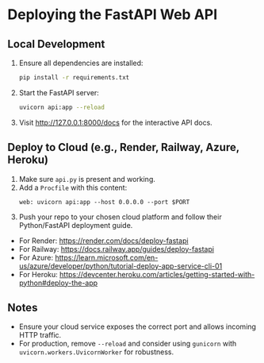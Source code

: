 # Deploying the FastAPI Web API

## Local Development
1. Ensure all dependencies are installed:
   ```sh
   pip install -r requirements.txt
   ```
2. Start the FastAPI server:
   ```sh
   uvicorn api:app --reload
   ```
3. Visit http://127.0.0.1:8000/docs for the interactive API docs.

## Deploy to Cloud (e.g., Render, Railway, Azure, Heroku)
1. Make sure `api.py` is present and working.
2. Add a `Procfile` with this content:
   ```
   web: uvicorn api:app --host 0.0.0.0 --port $PORT
   ```
3. Push your repo to your chosen cloud platform and follow their Python/FastAPI deployment guide.

- For Render: https://render.com/docs/deploy-fastapi
- For Railway: https://docs.railway.app/guides/deploy-fastapi
- For Azure: https://learn.microsoft.com/en-us/azure/developer/python/tutorial-deploy-app-service-cli-01
- For Heroku: https://devcenter.heroku.com/articles/getting-started-with-python#deploy-the-app

## Notes
- Ensure your cloud service exposes the correct port and allows incoming HTTP traffic.
- For production, remove `--reload` and consider using `gunicorn` with `uvicorn.workers.UvicornWorker` for robustness.
